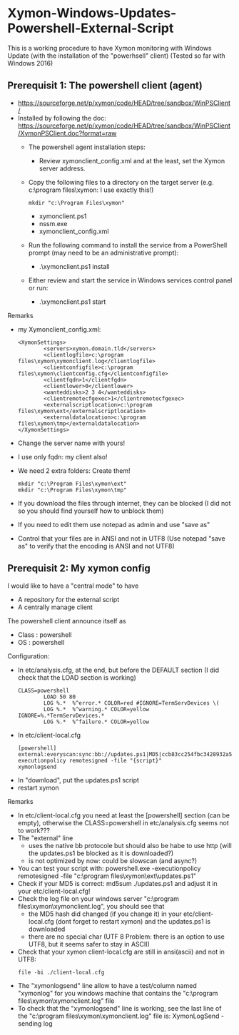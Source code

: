 # Xymon-Windows-Updates-Powershell-External-Script

This is a working procedure to have Xymon monitoring with Windows Update (with the installation of the "powerhsell" client)
(Tested so far with Windows 2016)

## Prerequisit 1: The powershell client (agent)
- https://sourceforge.net/p/xymon/code/HEAD/tree/sandbox/WinPSClient/ 
- Installed by following the doc: https://sourceforge.net/p/xymon/code/HEAD/tree/sandbox/WinPSClient/XymonPSClient.doc?format=raw
    - The powershell agent installation steps: 
        - Review xymonclient_config.xml and at the least, set the Xymon server address.
    -	Copy the following files to a directory on the target server (e.g. c:\program files\xymon: I use exactly this!) 

        ```
        mkdir "c:\Program Files\xymon"
        ```

        - xymonclient.ps1
        - nssm.exe
        - xymonclient_config.xml
    -	Run the following command to install the service from a PowerShell prompt (may need to be an administrative prompt):
        - .\xymonclient.ps1 install
    -	Either review and start the service in Windows services control panel or run:
        - .\xymonclient.ps1 start

Remarks
- my Xymonclient_config.xml:

    ```
    <XymonSettings>
            <servers>xymon.domain.tld</servers>
            <clientlogfile>c:\program files\xymon\xymonclient.log</clientlogfile>
            <clientconfigfile>c:\program files\xymon\clientconfig.cfg</clientconfigfile>
            <clientfqdn>1</clientfqdn>
            <clientlower>0</clientlower>
            <wanteddisks>2 3 4</wanteddisks>
            <clientremotecfgexec>1</clientremotecfgexec>
            <externalscriptlocation>c:\program files\xymon\ext</externalscriptlocation>
            <externaldatalocation>c:\program files\xymon\tmp</externaldatalocation>
    </XymonSettings>
    ```

- Change the server name with yours!  
- I use only fqdn: my client also! 
- We need 2 extra folders: Create them!

    ```
    mkdir "c:\Program Files\xymon\ext"
    mkdir "c:\Program Files\xymon\tmp"
    ```

- If you download the files through internet, they can be blocked (I did not so you should find yourself how to unblock them)
- If you need to edit them use notepad as admin and use "save as"
- Control that your files are in ANSI and not in UTF8 (Use notepad "save as" to verify that the encoding is ANSI and not UTF8)

## Prerequisit 2: My xymon config
I would like to have a "central mode" to have 
- A repository for the external script
- A centrally manage client

The powershell client announce itself as 
- Class : powershell
- OS    : powershell

Configuration:
- In etc/analysis.cfg, at the end, but before the DEFAULT section (I did check that the LOAD section is working)
    ```
    CLASS=powershell
            LOAD 50 80
            LOG %.*  %^error.* COLOR=red #IGNORE=TermServDevices \(
            LOG %.*  %^warning.* COLOR=yellow IGNORE=%.*TermServDevices.*
            LOG %.*  %^failure.* COLOR=yellow
    ```
- In etc/client-local.cfg
    ```
    [powershell]
    external:everyscan:sync:bb://updates.ps1|MD5|ccb83cc254fbc3428932a562864ab741|powershell.exe|-executionpolicy remotesigned -file "{script}"
    xymonlogsend
    ```
- In "download", put the updates.ps1 script
- restart xymon

Remarks
- In etc/client-local.cfg you need at least the [powershell] section (can be empty), otherwise the CLASS=powershell in etc/analysis.cfg seems not to work???
- The "external" line 
    - uses the native bb protocole but should also be habe to use http (will the updates.ps1 be blocked as it is downloaded?)
    - is not optimized by now: could be slowscan (and async?)
- You can test your script with: powershell.exe -executionpolicy remotesigned -file "c:\program files\xymon\ext\updates.ps1"
- Check if your MD5 is correct: md5sum ./updates.ps1 and adjust it in your etc/client-local.cfg!
- Check the log file on your windows server "c:\program files\xymon\xymonclient.log", you should see that 
     - the MD5 hash did changed (if you change it) in your etc/client-local.cfg (dont forget to restart xymon) and the updates.ps1 is downloaded 
     - there are no special char (UTF 8 Problem: there is an option to use UTF8, but it seems safer to stay in ASCII)
- Check that your xymon client-local.cfg are still in ansi(ascii) and not in UTF8: 
    ```
    file -bi ./client-local.cfg
    ```  
- The "xymonlogsend" line allow to have a test/column named "xymonlog" for you windows machine that contains the "c:\program files\xymon\xymonclient.log" file
- To check that the "xymonlogsend" line is working, see the last line of the "c:\program files\xymon\xymonclient.log" file is: XymonLogSend - sending log 

